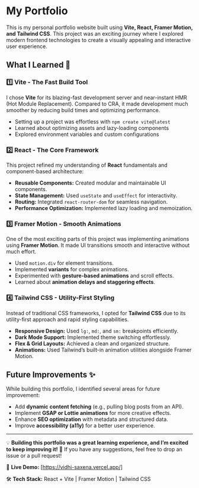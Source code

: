 # My Portfolio

This is my personal portfolio website built using **Vite, React, Framer Motion, and Tailwind CSS**. This project was an exciting journey where I explored modern frontend technologies to create a visually appealing and interactive user experience.

## What I Learned 🚀

### 1️⃣ Vite - The Fast Build Tool
I chose **Vite** for its blazing-fast development server and near-instant HMR (Hot Module Replacement). Compared to CRA, it made development much smoother by reducing build times and optimizing performance.

- Setting up a project was effortless with `npm create vite@latest`
- Learned about optimizing assets and lazy-loading components
- Explored environment variables and custom configurations

### 2️⃣ React - The Core Framework
This project refined my understanding of **React** fundamentals and component-based architecture:

- **Reusable Components:** Created modular and maintainable UI components.
- **State Management:** Used `useState` and `useEffect` for interactivity.
- **Routing:** Integrated `react-router-dom` for seamless navigation.
- **Performance Optimization:** Implemented lazy loading and memoization.

### 3️⃣ Framer Motion - Smooth Animations
One of the most exciting parts of this project was implementing animations using **Framer Motion**. It made UI transitions smooth and interactive without much effort.

- Used `motion.div` for element transitions.
- Implemented **variants** for complex animations.
- Experimented with **gesture-based animations** and scroll effects.
- Learned about **animation delays and staggering effects**.

### 4️⃣ Tailwind CSS - Utility-First Styling
Instead of traditional CSS frameworks, I opted for **Tailwind CSS** due to its utility-first approach and rapid styling capabilities.

- **Responsive Design:** Used `lg:`, `md:`, and `sm:` breakpoints efficiently.
- **Dark Mode Support:** Implemented theme switching effortlessly.
- **Flex & Grid Layouts:** Achieved a clean and organized structure.
- **Animations:** Used Tailwind’s built-in animation utilities alongside Framer Motion.

## Future Improvements ✨
While building this portfolio, I identified several areas for future improvement:
- Add **dynamic content fetching** (e.g., pulling blog posts from an API).
- Implement **GSAP or Lottie animations** for more creative effects.
- Enhance **SEO optimization** with metadata and structured data.
- Improve **accessibility (a11y)** for a better user experience.

---
💡 **Building this portfolio was a great learning experience, and I’m excited to keep improving it!** 🚀 If you have any suggestions, feel free to drop an issue or a pull request!

🎨 **Live Demo:** [https://vidhi-saxena.vercel.app/]

🛠️ **Tech Stack:** React + Vite | Framer Motion | Tailwind CSS

